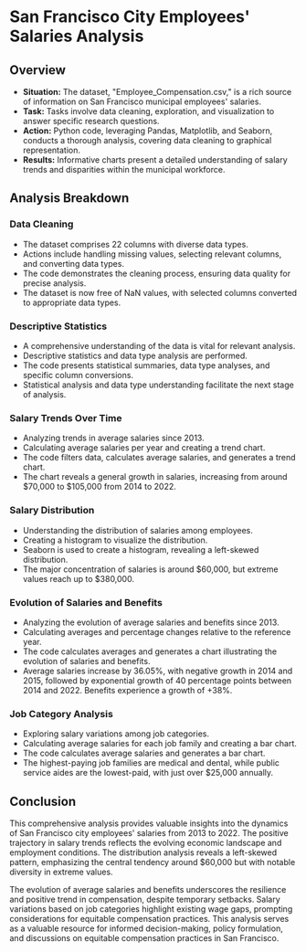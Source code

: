 # San Francisco City Employees' Salaries Analysis

## Overview

- **Situation:** The dataset, "Employee_Compensation.csv," is a rich source of information on San Francisco municipal employees' salaries.
- **Task:** Tasks involve data cleaning, exploration, and visualization to answer specific research questions.
- **Action:** Python code, leveraging Pandas, Matplotlib, and Seaborn, conducts a thorough analysis, covering data cleaning to graphical representation.
- **Results:** Informative charts present a detailed understanding of salary trends and disparities within the municipal workforce.

## Analysis Breakdown

### Data Cleaning
- The dataset comprises 22 columns with diverse data types.
- Actions include handling missing values, selecting relevant columns, and converting data types.
- The code demonstrates the cleaning process, ensuring data quality for precise analysis.
- The dataset is now free of NaN values, with selected columns converted to appropriate data types.

### Descriptive Statistics
- A comprehensive understanding of the data is vital for relevant analysis.
- Descriptive statistics and data type analysis are performed.
- The code presents statistical summaries, data type analyses, and specific column conversions.
- Statistical analysis and data type understanding facilitate the next stage of analysis.

### Salary Trends Over Time
- Analyzing trends in average salaries since 2013.
- Calculating average salaries per year and creating a trend chart.
- The code filters data, calculates average salaries, and generates a trend chart.
- The chart reveals a general growth in salaries, increasing from around $70,000 to $105,000 from 2014 to 2022.

### Salary Distribution
- Understanding the distribution of salaries among employees.
- Creating a histogram to visualize the distribution.
- Seaborn is used to create a histogram, revealing a left-skewed distribution.
- The major concentration of salaries is around $60,000, but extreme values reach up to $380,000.

### Evolution of Salaries and Benefits
- Analyzing the evolution of average salaries and benefits since 2013.
- Calculating averages and percentage changes relative to the reference year.
- The code calculates averages and generates a chart illustrating the evolution of salaries and benefits.
- Average salaries increase by 36.05%, with negative growth in 2014 and 2015, followed by exponential growth of 40 percentage points between 2014 and 2022. Benefits experience a growth of +38%.

### Job Category Analysis
- Exploring salary variations among job categories.
- Calculating average salaries for each job family and creating a bar chart.
- The code calculates average salaries and generates a bar chart.
- The highest-paying job families are medical and dental, while public service aides are the lowest-paid, with just over $25,000 annually.

## Conclusion
This comprehensive analysis provides valuable insights into the dynamics of San Francisco city employees' salaries from 2013 to 2022. The positive trajectory in salary trends reflects the evolving economic landscape and employment conditions. The distribution analysis reveals a left-skewed pattern, emphasizing the central tendency around $60,000 but with notable diversity in extreme values.

The evolution of average salaries and benefits underscores the resilience and positive trend in compensation, despite temporary setbacks. Salary variations based on job categories highlight existing wage gaps, prompting considerations for equitable compensation practices. This analysis serves as a valuable resource for informed decision-making, policy formulation, and discussions on equitable compensation practices in San Francisco.
